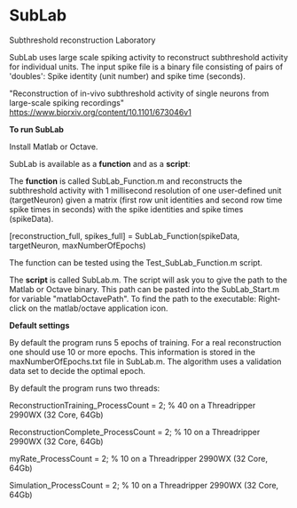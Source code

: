 # SubLab
Subthreshold reconstruction Laboratory

SubLab uses large scale spiking activity to reconstruct subthreshold activity for individual units. The input spike file is a binary file consisting of pairs of 'doubles': Spike identity (unit number) and spike time (seconds).

"Reconstruction of in-vivo subthreshold activity of single neurons from large-scale spiking recordings"
https://www.biorxiv.org/content/10.1101/673046v1



**To run SubLab**

Install Matlab or Octave.

SubLab is available as a **function** and as a **script**:

The **function** is called SubLab_Function.m and reconstructs the subthreshold activity with 1 millisecond resolution of one user-defined unit (targetNeuron) given a matrix (first row unit identities and second row time spike times in seconds) with the spike identities and spike times (spikeData).

[reconstruction_full, spikes_full] = SubLab_Function(spikeData, targetNeuron, maxNumberOfEpochs)

The function can be tested using the Test_SubLab_Function.m script.

The **script** is called SubLab.m. The script will ask you to give the path to the Matlab or Octave binary. This path can be pasted into the SubLab_Start.m for variable "matlabOctavePath". To find the path to the executable: Right-click on the matlab/octave application icon.



**Default settings**

By default the program runs 5 epochs of training. For a real reconstruction one should use 10 or more epochs. This information is stored in the maxNumberOfEpochs.txt file in SubLab.m. The algorithm uses a validation data set to decide the optimal epoch. 

By default the program runs two threads:

ReconstructionTraining_ProcessCount = 2; % 40 on a Threadripper 2990WX (32 Core, 64Gb)

ReconstructionComplete_ProcessCount = 2; % 10 on a Threadripper 2990WX (32 Core, 64Gb)

myRate_ProcessCount = 2; % 10 on a Threadripper 2990WX (32 Core, 64Gb)

Simulation_ProcessCount = 2; % 10 on a Threadripper 2990WX (32 Core, 64Gb)
